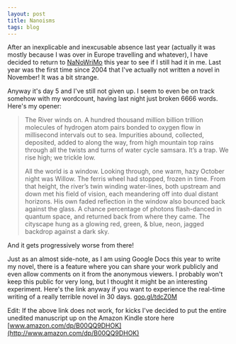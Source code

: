 ```yaml
---
layout: post
title: Nanoisms
tags: blog
---
```


After an inexplicable and inexcusable absence last year (actually it was mostly because I was over in Europe travelling and whatever), I have decided to return to [NaNoWriMo](http://nanowrimo.org/) this year to see if I still had it in me. Last year was the first time since 2004 that I've actually not written a novel in November! It was a bit strange. 

Anyway it's day 5 and I've still not given up. I seem to even be on track somehow with my wordcount, having last night just broken 6666 words. Here's my opener:

> The River winds on. A hundred thousand million billion trillion molecules of hydrogen atom pairs bonded to oxygen flow in millisecond intervals out to sea. Impurities abound, collected, deposited, added to along the way, from high mountain top rains through all the twists and turns of water cycle samsara. It’s a trap. We rise high; we trickle low.
>
> All the world is a window. Looking through, one warm, hazy October night was Willow. The ferris wheel had stopped, frozen in time. From that height, the river’s twin winding water-lines, both upstream and down met his field of vision, each meandering off into dual distant horizons. His own faded reflection in the window also bounced back against the glass. A chance percentage of photons flash-danced in quantum space, and returned back from where they came. The cityscape hung as a glowing red, green, & blue, neon, jagged backdrop against a dark sky.

And it gets progressively worse from there!

Just as an almost side-note, as I am using Google Docs this year to write my novel, there is a feature where you can share your work publicly and even allow comments on it from the anonymous viewers. I probably won't keep this public for very long, but I thought it might be an interesting experiment. Here's the link anyway if you want to experience the real-time writing of a really terrible novel in 30 days. [goo.gl/tdcZ0M](http://goo.gl/tdcZ0M)

Edit: If the above link does not work, for kicks I've decided to put the entire unedited manuscript up on the Amazon Kindle store here [www.amazon.com/dp/B00QQ9DHOK](http://www.amazon.com/dp/B00QQ9DHOK)